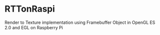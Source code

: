 # RTTonRaspi
Render to Texture implementation using Framebuffer Object in OpenGL ES 2.0 and EGL on Raspberry Pi
